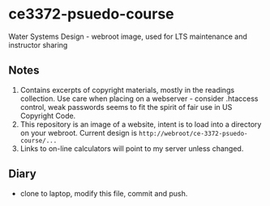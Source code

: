 # ce3372-psuedo-course
Water Systems Design - webroot image, used for LTS maintenance and instructor sharing

## Notes
1.  Contains excerpts of copyright materials, mostly in the readings collection. Use care when placing on a webserver - consider .htaccess control, weak passwords seems to fit the spirit of fair use in US Copyright Code.
2.  This repository is an image of a website, intent is to load into a directory on your webroot. Current design is `http://webroot/ce-3372-psuedo-course/... `
3.  Links to on-line calculators will point to my server unless changed.

## Diary

- clone to laptop, modify this file, commit and push.
